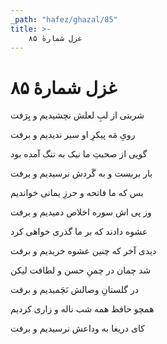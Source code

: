 ```yaml
---
_path: "hafez/ghazal/85"
title: >-
    غزل شمارهٔ ۸۵
---
```

# غزل شمارهٔ ۸۵

<div class="b" id="bn1"><div class="m1"><p>شربتی از لبِ لعلش نچشیدیم و بِرَفت</p></div>
<div class="m2"><p>رویِ مَه پیکرِ او سیر ندیدیم و برفت</p></div></div>
<div class="b" id="bn2"><div class="m1"><p>گویی از صحبتِ ما نیک به تنگ آمده بود</p></div>
<div class="m2"><p>بار بربست و به گَردش نرسیدیم و برفت</p></div></div>
<div class="b" id="bn3"><div class="m1"><p>بس که ما فاتحه و حرزِ یمانی خواندیم</p></div>
<div class="m2"><p>وز پی اش سوره اخلاص دمیدیم و برفت</p></div></div>
<div class="b" id="bn4"><div class="m1"><p>عشوه دادند که بر ما گذری خواهی کرد</p></div>
<div class="m2"><p>دیدی آخر که چنین عشوه خریدیم و برفت</p></div></div>
<div class="b" id="bn5"><div class="m1"><p>شد چمان در چمنِ حسن و لطافت لیکن</p></div>
<div class="m2"><p>در گلستانِ وصالش نَچَمیدیم و برفت</p></div></div>
<div class="b" id="bn6"><div class="m1"><p>همچو حافظ همه شب ناله و زاری کردیم</p></div>
<div class="m2"><p>کای دریغا به وداعش نرسیدیم و برفت</p></div></div>
